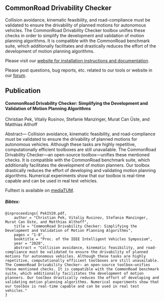 CommonRoad Drivability Checker
------------------------------

Collision avoidance, kinematic feasibility, and road-compliance must be 
validated to ensure the drivability of planned motions for autonomous 
vehicles. The CommonRoad Drivability Checker toolbox unifies these checks 
in order to simplify the development and validation of motion planning 
algorithms. It is compatible with the CommonRoad benchmark suite, which 
additionally facilitates and drastically reduces the effort of the development
of motion planning algorithms.

Please visit our [website for installation instructions and documentation](https://commonroad.in.tum.de/drivability-checker).

Please post questions, bug reports, etc. related to our tools or website in our [forum](https://commonroad.in.tum.de/forum/).

Publication
-----------
#### CommonRoad Drivability Checker: Simplifying the Development and Validation of Motion Planning Algorithms
Christian Pek, Vitaliy Rusinov, Stefanie Manzinger, Murat Can Üste, and Matthias Althoff

Abstract— Collision avoidance, kinematic feasibility, and road-compliance must be validated to ensure the drivability
of planned motions for autonomous vehicles. Although these tasks are highly repetitive, computationally efficient 
toolboxes are still unavailable. The CommonRoad Drivability Checker—an open-source toolbox—unifies these mentioned 
checks. It is compatible with the CommonRoad benchmark suite, which additionally facilitates the development of motion 
planners. Our toolbox drastically reduces the effort of developing and validating motion planning algorithms. Numerical 
experiments show that our toolbox is real-time capable and can be used in real test vehicles.

Fulltext is available on [mediaTUM](https://mediatum.ub.tum.de/doc/1546126/).

##### Bibtex:
```
@inproceedings{ PekIV20.pdf,
	author = "Christian Pek, Vitaliy Rusinov, Stefanie Manzinger, Murat Can Üste, and Matthias Althoff", 
	title = "CommonRoad Drivability Checker: Simplifying the Development and Validation of Motion Planning Algorithms",
	pages = "1-8",
	booktitle = "Proc. of the IEEE Intelligent Vehicles Symposium",
	year = "2020",
	abstract = "Collision avoidance, kinematic feasibility, and road-compliance must be validated to ensure the drivability of planned motions for autonomous vehicles. Although these tasks are highly repetitive, computationally efficient toolboxes are still unavailable. The CommonRoad Drivability Checker— an open-source toolbox—unifies these mentioned checks. It is compatible with the CommonRoad benchmark suite, which additionally facilitates the development of motion planners. Our toolbox drastically reduces the effort of developing and validating motion planning algorithms. Numerical experiments show that our toolbox is real-time capable and can be used in real test vehicles."
}
```
